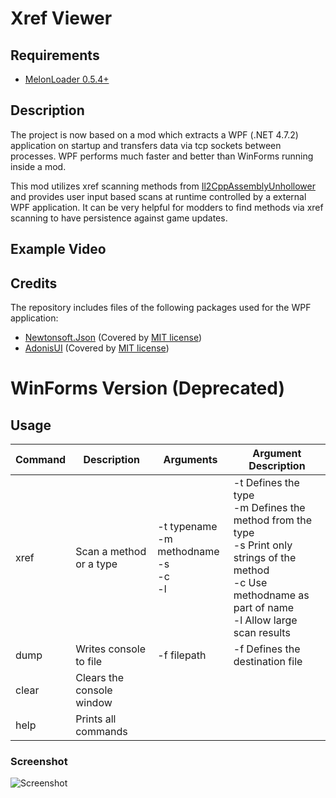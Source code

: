 # Xref Viewer

## Requirements

- [MelonLoader 0.5.4+](https://melonwiki.xyz/)

## Description

The project is now based on a mod which extracts a WPF (.NET 4.7.2) application on startup and transfers data via tcp sockets between processes. WPF performs much faster and better than WinForms running inside a mod.

This mod utilizes xref scanning methods from [Il2CppAssemblyUnhollower](https://github.com/knah/Il2CppAssemblyUnhollower) and provides user input based scans at runtime controlled by a external WPF application. It can be very helpful for modders to find methods via xref scanning to have persistence against game updates.

## Example Video


## Credits

The repository includes files of the following packages used for the WPF application:

- [Newtonsoft.Json](https://github.com/JamesNK/Newtonsoft.Json) (Covered by [MIT  license](https://github.com/JamesNK/Newtonsoft.Json/blob/master/LICENSE.md))
- [AdonisUI](https://github.com/benruehl/adonis-ui) (Covered by [MIT  license](https://github.com/benruehl/adonis-ui/blob/master/LICENSE))

# WinForms Version (Deprecated)

## Usage

| Command | Description | Arguments | Argument Description
|-|-|-|-|
|xref|Scan a method or a type|-t typename<br>-m methodname<br>-s<br>-c<br>-l|-t Defines the type<br>-m Defines the method from the type<br>-s Print only strings of the method<br>-c Use methodname as part of name<br>-l Allow large scan results
|dump|Writes console to file|-f filepath|-f Defines the destination file
|clear|Clears the console window|
|help|Prints all commands

### Screenshot

![Screenshot](https://i.imgur.com/DvcnjeY.png)